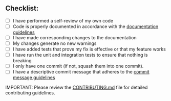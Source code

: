 ## Checklist:

- [ ] I have performed a self-review of my own code
- [ ] Code is properly documented in accordance with the [documentation guidelines](https://github.com/icon-project/community/blob/main/guidelines/technical/software-development-guidelines.md#documentation)
- [ ] I have made corresponding changes to the documentation
- [ ] My changes generate no new warnings
- [ ] I have added tests that prove my fix is effective or that my feature works
- [ ] I have run the unit and integration tests to ensure that nothing is breaking
- [ ] I only have one commit (if not, squash them into one commit).
- [ ] I have a descriptive commit message that adheres to the [commit message guidelines](https://github.com/icon-project/community/blob/main/guidelines/technical/software-development-guidelines.md#commit-messages)

IMPORTANT: Please review the [CONTRIBUTING.md](/CONTRIBUTING.md) file for detailed contributing guidelines.
